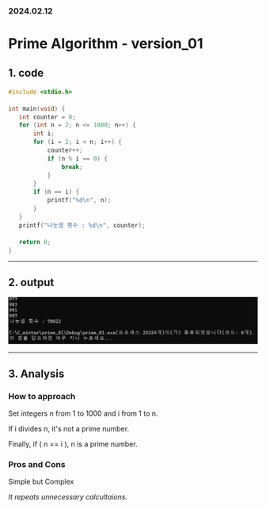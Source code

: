 ### 2024.02.12
# **Prime Algorithm - version_01**

## 1. code
 ```c
#include <stdio.h>

int main(void) {
	int counter = 0;
	for (int n = 2; n <= 1000; n++) {
		int i;
		for (i = 2; i < n; i++) {
			counter++;
			if (n % i == 0) {
				break;
			}
		}
		if (n == i) {
			printf("%d\n", n);
		}
	}
	printf("나눗셈 횟수 : %d\n", counter);

	return 0;
}
 ```
***

## 2. output
![alt text](prime_01.png)
***

## 3. Analysis
### How to approach
Set integers n from 1 to 1000 and i from 1 to n.

If i divides n, it's not a prime number. 

Finally, if ( n == i ), n is a prime number.

### Pros and Cons
Simple but Complex

*It repeats unnecessary calcultaions.*
